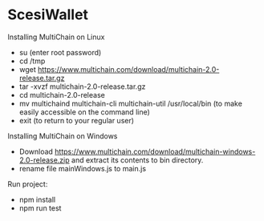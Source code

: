 # ScesiWallet
Installing MultiChain on Linux

- su (enter root password)
- cd /tmp
- wget https://www.multichain.com/download/multichain-2.0-release.tar.gz
- tar -xvzf multichain-2.0-release.tar.gz
- cd multichain-2.0-release
- mv multichaind multichain-cli multichain-util /usr/local/bin (to make easily accessible on the command line)
- exit (to return to your regular user)

Installing MultiChain on Windows
- Download https://www.multichain.com/download/multichain-windows-2.0-release.zip and extract its contents to bin directory.
- rename file mainWindows.js to main.js

Run project:
- npm install
- npm run test
